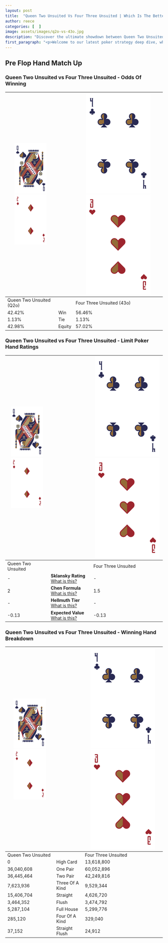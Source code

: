 ```yaml
---
layout: post
title:  "Queen Two Unsuited Vs Four Three Unsuited | Which Is The Better Hand In Poker? A Complete Guide"
author: reece
categories: [  ]
image: assets/images/q2o-vs-43o.jpg
description: "Discover the ultimate showdown between Queen Two Unsuited and Four Three Unsuited in poker! Uncover the odds, strategies, and scenarios where one hand triumphs over the other. Get ready to up your poker game with this thrilling analysis."
first_paragraph: "<p>Welcome to our latest poker strategy deep dive, where we're pitting two distinct hands against each other in a high-stakes showdown: Queen Two Unsuited vs Four Three Unsuited.</p><p>In the dynamic world of poker, every decision counts, and knowing which hand holds the upper hand is key to your success at the table.</p><p>In this article, we'll dissect these two hands, explore the scenarios where one dominates the other, and equip you with the knowledge to make strategic choices that can tip the odds in your favor.</p><p>Get ready to unravel the intriguing dynamics of these poker hands and elevate your game to new heights.</p>"
---
```




[comment]: # (sp0)

## Pre Flop Hand Match Up

<div class="table hand-ratings" markdown="1"> 



### Queen Two Unsuited vs Four Three Unsuited - Odds Of Winning


    
| ![image info](assets/images/hand1/Q.png) ![image info](assets/images/hand1/2o.png) |  | ![image info](assets/images/hand2/4.png) ![image info](assets/images/hand2/3o.png) |
| -------- | -------- | -------- |
| Queen Two Unsuited (Q2o) |  | Four Three Unsuited (43o) |
| 42.42% | Win | 56.46% |
| 1.13% | Tie | 1.13% |
| 42.98% | Equity | 57.02% |




[comment]: # (sp1)



### Queen Two Unsuited vs Four Three Unsuited - Limit Poker Hand Ratings


    
| ![image info](assets/images/hand1/Q.png) ![image info](assets/images/hand1/2o.png) |  | ![image info](assets/images/hand2/4.png) ![image info](assets/images/hand2/3o.png) |
| -------- | -------- | -------- |
| Queen Two Unsuited |  | Four Three Unsuited |
| - | **Sklansky Rating** [What is this?](/sklansky-rating-explained) | - |
| 2 | **Chen Formula** [What is this?](/chen-formula-explained) | 1.5 |
| - | **Hellmuth Tier** [What is this?](/Hellmuth-tier-explained) | - |
| -0.13 | **Expected Value** [What is this?](/expected-value-explained) | -0.13 |




[comment]: # (sp2)



### Queen Two Unsuited vs Four Three Unsuited - Winning Hand Breakdown


    
| ![image info](assets/images/hand1/Q.png) ![image info](assets/images/hand1/2o.png) |  | ![image info](assets/images/hand2/4.png) ![image info](assets/images/hand2/3o.png) |
| -------- | -------- | -------- |
| Queen Two Unsuited |  | Four Three Unsuited |
| 0 | High Card | 13,618,800 |
| 36,040,608 | One Pair | 60,052,896 |
| 36,445,464 | Two Pair | 42,249,816 |
| 7,623,936 | Three Of A Kind | 9,529,344 |
| 15,406,704 | Straight | 4,626,720 |
| 3,464,352 | Flush | 3,474,792 |
| 5,287,104 | Full House | 5,299,776 |
| 285,120 | Four Of A Kind | 329,040 |
| 37,152 | Straight Flush | 24,912 |




[comment]: # (sp3)



</div>

[comment]: # (sp4)



[comment]: # (sp5)

